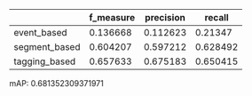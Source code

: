 |               |   f_measure |   precision |   recall |
|---------------|-------------|-------------|----------|
| event_based   |    0.136668 |    0.112623 | 0.21347  |
| segment_based |    0.604207 |    0.597212 | 0.628492 |
| tagging_based |    0.657633 |    0.675183 | 0.650415 |
mAP: 0.681352309371971
